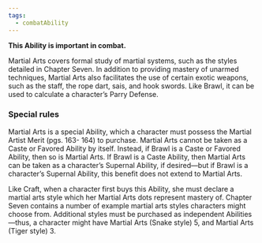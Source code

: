 ```yaml
---
tags:
  - combatAbility
---
```

**This Ability is important in combat.** 

Martial Arts covers formal study of martial systems, such as the styles detailed in Chapter Seven. In addition to providing mastery of unarmed techniques, Martial Arts also facilitates the use of certain exotic weapons, such as the staff, the rope dart, sais, and hook swords. Like Brawl, it can be used to calculate a character’s Parry Defense. 

### Special rules

Martial Arts is a special Ability, which a character must possess the Martial Artist Merit (pgs. 163- 164) to purchase. Martial Arts cannot be taken as a Caste or Favored Ability by itself. Instead, if Brawl is a Caste or Favored Ability, then so is Martial Arts. If Brawl is a Caste Ability, then Martial Arts can be taken as a character’s Supernal Ability, if desired—but if Brawl is a character’s Supernal Ability, this benefit does not extend to Martial Arts. 

Like Craft, when a character first buys this Ability, she must declare a martial arts style which her Martial Arts dots represent mastery of. Chapter Seven contains a number of example martial arts styles characters might choose from. Additional styles must be purchased as independent Abilities—thus, a character might have Martial Arts (Snake style) 5, and Martial Arts (Tiger style) 3.